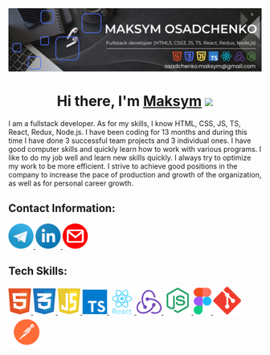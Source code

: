 <img src="img/about-me.png" alt="about me"/>

<h1 align="center">Hi there, I'm <a href="https://www.linkedin.com/in/maksym-osadchenko/" target="_blank">Maksym</a> 
<img src="https://github.com/blackcater/blackcater/raw/main/images/Hi.gif" height="32"/></h1>

<p>I am a fullstack developer. As for my skills, I know HTML, CSS, JS, TS, React, Redux, Node.js.
I have been coding for 13 months and during this time I have done 3 successful team projects and 3 individual ones.
I have good computer skills and quickly learn how to work with various programs.
I like to do my job well and learn new skills quickly.
I always try to optimize my work to be more efficient.
I strive to achieve good positions in the company to increase the pace of production and growth of the organization, as well as for personal career growth.</p>

<h2>Contact Information:</h2>

<a href="https://t.me/ghost_kato">
      <img src="img/telegram.svg" alt="html" width="50">
    </a>         
      <a href="https://www.linkedin.com/in/maksym-osadchenko/">
      <img src="img/linkedin.svg" alt="html" width="50">
    </a>
    <a href="mailto:osadchenko.maksym@gmail.com">
      <img src="img/gmail.svg" alt="html" width="50">
    </a>            
    
<h2>Tech Skills:</h2>

   <a href="https://www.w3.org/html/">
      <img src="img/html.svg" alt="html" width="45">
    </a>
    <a href="https://www.w3schools.com/css/">
      <img src="img/css.svg" alt="css" width="45">
    </a>
    <a href="https://developer.mozilla.org/en-US/docs/Web/JavaScript">
      <img src="img/js.svg" alt="js" width="45">
    </a>
   <a href="https://www.typescriptlang.org/">
      <img src="img/ts.svg" alt="typescript" width="50">
    </a>
    <a href="https://ru.legacy.reactjs.org/">
      <img src="img/react.svg" alt="react" width="50">
    </a></td>
    <a href="https://redux.js.org/">
      <img src="img/redux.svg" alt="redux" width="50">
    </a>
    <a href="https://nodejs.org/">
      <img src="img/node-js.svg" alt="redux" width="56">
    </a>
   <a href="https://www.figma.com/">
      <img src="img/figma.svg" alt="figma" width="35">
    </a>
   <a href="https://git-scm.com/">
      <img src="img/git.svg" alt="git" width="55">
    </a>
<a href="https://www.postman.com/">
      <img src="img/postman.svg" alt="git" width="65">
    </a>
